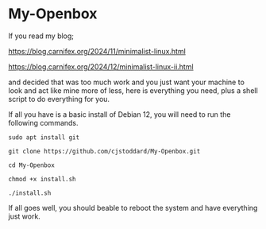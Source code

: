 # My-Openbox

If you read my blog;

https://blog.carnifex.org/2024/11/minimalist-linux.html

https://blog.carnifex.org/2024/12/minimalist-linux-ii.html

 and decided that was too much work and you just want your machine to look and act like mine more of less, here is everything you need, plus a shell script to do everything for you.

If all you have is a basic install of Debian 12, you will need to run the following commands.

    sudo apt install git

    git clone https://github.com/cjstoddard/My-Openbox.git

    cd My-Openbox

    chmod +x install.sh

    ./install.sh

If all goes well, you should beable to reboot the system and have everything just work.

